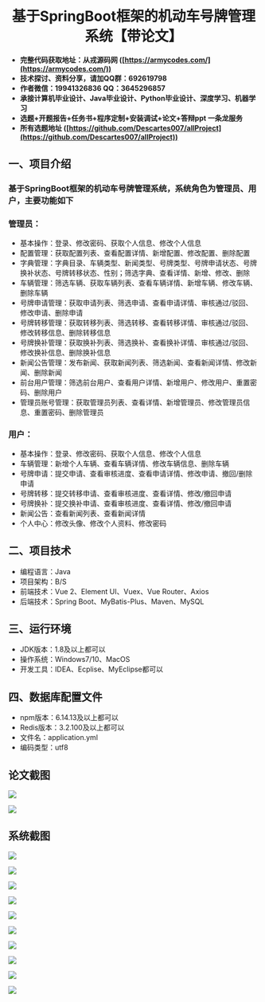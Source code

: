 <h1 align="center">基于SpringBoot框架的机动车号牌管理系统【带论文】</h1></p>

- <b>完整代码获取地址：从戎源码网 ([https://armycodes.com/](https://armycodes.com/))</b>
- <b>技术探讨、资料分享，请加QQ群：692619798</b>
- <b>作者微信：19941326836  QQ：3645296857</b>
- <b>承接计算机毕业设计、Java毕业设计、Python毕业设计、深度学习、机器学习</b>
- <b>选题+开题报告+任务书+程序定制+安装调试+论文+答辩ppt 一条龙服务</b>
- <b>所有选题地址 ([https://github.com/Descartes007/allProject](https://github.com/Descartes007/allProject)) </b>

## 一、项目介绍

### 基于SpringBoot框架的机动车号牌管理系统，系统角色为管理员、用户，主要功能如下
### 管理员：
- 基本操作：登录、修改密码、获取个人信息、修改个人信息
- 配置管理：获取配置列表、查看配置详情、新增配置、修改配置、删除配置
- 字典管理：字典目录、车辆类型、新闻类型、号牌类型、号牌申请状态、号牌换补状态、号牌转移状态、性别；筛选字典、查看详情、新增、修改、删除
- 车辆管理：筛选车辆、获取车辆列表、查看车辆详情、新增车辆、修改车辆、删除车辆
- 号牌申请管理：获取申请列表、筛选申请、查看申请详情、审核通过/驳回、修改申请、删除申请
- 号牌转移管理：获取转移列表、筛选转移、查看转移详情、审核通过/驳回、修改转移信息、删除转移信息
- 号牌换补管理：获取换补列表、筛选换补、查看换补详情、审核通过/驳回、修改换补信息、删除换补信息
- 新闻公告管理：发布新闻、获取新闻列表、筛选新闻、查看新闻详情、修改新闻、删除新闻
- 前台用户管理：筛选前台用户、查看用户详情、新增用户、修改用户、重置密码、删除用户
- 管理员账号管理：获取管理员列表、查看详情、新增管理员、修改管理员信息、重置密码、删除管理员
### 用户：
- 基本操作：登录、修改密码、获取个人信息、修改个人信息
- 车辆管理：新增个人车辆、查看车辆详情、修改车辆信息、删除车辆
- 号牌申请：提交申请、查看审核进度、查看申请详情、修改申请、撤回/删除申请
- 号牌转移：提交转移申请、查看审核进度、查看详情、修改/撤回申请
- 号牌换补：提交换补申请、查看审核进度、查看详情、修改/撤回申请
- 新闻公告：查看新闻列表、查看新闻详情
- 个人中心：修改头像、修改个人资料、修改密码

## 二、项目技术

- 编程语言：Java
- 项目架构：B/S
- 前端技术：Vue 2、Element UI、Vuex、Vue Router、Axios
- 后端技术：Spring Boot、MyBatis-Plus、Maven、MySQL


## 三、运行环境

- JDK版本：1.8及以上都可以
- 操作系统：Windows7/10、MacOS
- 开发工具：IDEA、Ecplise、MyEclipse都可以

## 四、数据库配置文件

- npm版本：6.14.13及以上都可以
- Redis版本：3.2.100及以上都可以
- 文件名：application.yml
- 编码类型：utf8

## 论文截图

![](screenshot/1.png)

![](screenshot/2.png)

## 系统截图

![](screenshot/3.png)

![](screenshot/4.png)

![](screenshot/5.png)

![](screenshot/6.png)

![](screenshot/7.png)

![](screenshot/8.png)

![](screenshot/9.png)

![](screenshot/10.png)

![](screenshot/11.png)

![](screenshot/12.png)
